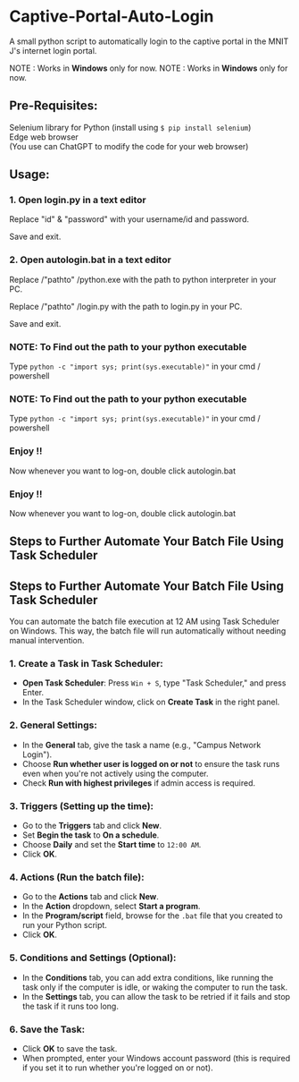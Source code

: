 # Captive-Portal-Auto-Login
A small python script to automatically login to the captive portal in the MNIT J's internet login portal.

NOTE : Works in  <b>Windows</b> only for now.
NOTE : Works in  <b>Windows</b> only for now.

## Pre-Requisites:
Selenium library for Python (install using `$ pip install selenium`)<br>
Edge web browser <br>
(You use can ChatGPT to modify the code for your web browser)

## Usage:
### 1. Open login.py in a text editor

Replace "id" & "password" with your username/id and password.

Save and exit.

### 2. Open autologin.bat in a text editor
Replace /"pathto" /python.exe with the path to python interpreter in your PC.

Replace /"pathto" /login.py with the path to login.py in your PC.

Save and exit.

### NOTE: To Find out the path to your python executable
Type `python -c "import sys; print(sys.executable)"` in your cmd / powershell 
### NOTE: To Find out the path to your python executable
Type `python -c "import sys; print(sys.executable)"` in your cmd / powershell 


### Enjoy !!
Now whenever you want to log-on, double click autologin.bat  

### Enjoy !!
Now whenever you want to log-on, double click autologin.bat  





## Steps to Further Automate Your Batch File Using Task Scheduler
## Steps to Further Automate Your Batch File Using Task Scheduler
You can automate the batch file execution at 12 AM using Task Scheduler on Windows. This way, the batch file will run automatically without needing manual intervention.

### 1. Create a Task in Task Scheduler:

- **Open Task Scheduler**: Press `Win + S`, type "Task Scheduler," and press Enter.
- In the Task Scheduler window, click on **Create Task** in the right panel.

### 2. General Settings:

- In the **General** tab, give the task a name (e.g., "Campus Network Login").
- Choose **Run whether user is logged on or not** to ensure the task runs even when you're not actively using the computer.
- Check **Run with highest privileges** if admin access is required.

### 3. Triggers (Setting up the time):

- Go to the **Triggers** tab and click **New**.
- Set **Begin the task** to **On a schedule**.
- Choose **Daily** and set the **Start time** to `12:00 AM`.
- Click **OK**.

### 4. Actions (Run the batch file):

- Go to the **Actions** tab and click **New**.
- In the **Action** dropdown, select **Start a program**.
- In the **Program/script** field, browse for the `.bat` file that you created to run your Python script.
- Click **OK**.

### 5. Conditions and Settings (Optional):

- In the **Conditions** tab, you can add extra conditions, like running the task only if the computer is idle, or waking the computer to run the task.
- In the **Settings** tab, you can allow the task to be retried if it fails and stop the task if it runs too long.

### 6. Save the Task:

- Click **OK** to save the task.
- When prompted, enter your Windows account password (this is required if you set it to run whether you're logged on or not).
